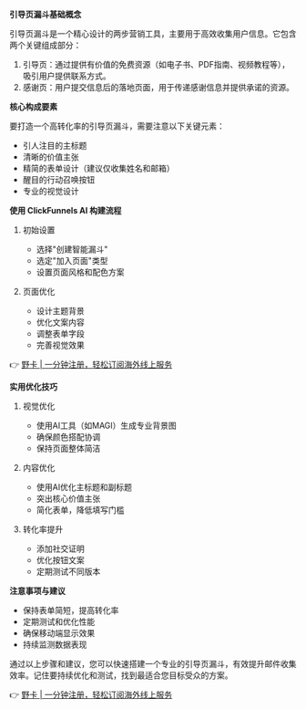 **引导页漏斗基础概念**

引导页漏斗是一个精心设计的两步营销工具，主要用于高效收集用户信息。它包含两个关键组成部分：

1. 引导页：通过提供有价值的免费资源（如电子书、PDF指南、视频教程等），吸引用户提供联系方式。
2. 感谢页：用户提交信息后的落地页面，用于传递感谢信息并提供承诺的资源。

**核心构成要素**

要打造一个高转化率的引导页漏斗，需要注意以下关键元素：

* 引人注目的主标题
* 清晰的价值主张
* 精简的表单设计（建议仅收集姓名和邮箱）
* 醒目的行动召唤按钮
* 专业的视觉设计

**使用 ClickFunnels AI 构建流程**

1. 初始设置
   - 选择"创建智能漏斗"
   - 选定"加入页面"类型
   - 设置页面风格和配色方案

2. 页面优化
   - 设计主题背景
   - 优化文案内容
   - 调整表单字段
   - 完善视觉效果

👉 [野卡 | 一分钟注册，轻松订阅海外线上服务](https://bit.ly/bewildcard)

**实用优化技巧**

1. 视觉优化
   - 使用AI工具（如MAGI）生成专业背景图
   - 确保颜色搭配协调
   - 保持页面整体简洁

2. 内容优化
   - 使用AI优化主标题和副标题
   - 突出核心价值主张
   - 简化表单，降低填写门槛

3. 转化率提升
   - 添加社交证明
   - 优化按钮文案
   - 定期测试不同版本

**注意事项与建议**

* 保持表单简短，提高转化率
* 定期测试和优化性能
* 确保移动端显示效果
* 持续监测数据表现

通过以上步骤和建议，您可以快速搭建一个专业的引导页漏斗，有效提升邮件收集效率。记住要持续优化和测试，找到最适合您目标受众的方案。

👉 [野卡 | 一分钟注册，轻松订阅海外线上服务](https://bit.ly/bewildcard)